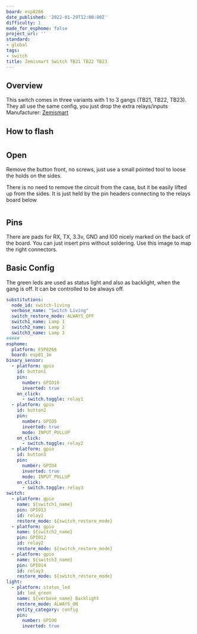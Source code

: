 ```yaml
---
board: esp8266
date_published: '2022-01-29T12:00:00Z'
difficulty: 1
made_for_esphome: false
project_url: ''
standard:
- global
tags:
- switch
title: Zemismart Switch TB21 TB22 TB23
---
```


## Overview

This switch comes in three variants with 1 to 3 gangs (TB21, TB22, TB23).
They all use the same config, you just drop the extra relays/inputs
Manufacturer: [Zemismart](https://www.zemismart.com/products/zemismart-tb21-smart-wifi-luxury-wall-light-switch-1-2-3-gangs-compatible-with-smart-life-app-alexa-google-home-voice-control)

## How to flash

#

## Open

Remove the button front, no screws, just use a small pointed tool to loose the holds on the sides.

There is no need to remove the circuit from the case, but it be easily lifted up from the sides. It is just held by the pin headers connecting to the relays board below
#

## Pins

There are pads for RX, TX, 3.3v, GND and I00 nicely marked on the back of the board. You can just insert pins without soldering.
Use this image to map the right connectors.

## Basic Config

The green leds are used as status light and also as backlight, when the gang is off.
It can be controlled to be always off.
```yaml
substitutions:
  node_id: switch-living
  verbose_name: "Switch Living"
  switch_restore_mode: ALWAYS_OFF
  switch1_name: Lamp 1
  switch2_name: Lamp 2
  switch3_name: Lamp 3
#####
esphome:
  platform: ESP8266
  board: esp01_1m
binary_sensor:
  - platform: gpio
    id: button1
    pin:
      number: GPIO16
      inverted: true
    on_click:
      - switch.toggle: relay1
  - platform: gpio
    id: button2
    pin:
      number: GPIO5
      inverted: true
      mode: INPUT_PULLUP
    on_click:
      - switch.toggle: relay2
  - platform: gpio
    id: button3
    pin:
      number: GPIO4
      inverted: true
      mode: INPUT_PULLUP
    on_click:
      - switch.toggle: relay3
switch:
  - platform: gpio
    name: ${switch1_name}
    pin: GPIO13
    id: relay1
    restore_mode: ${switch_restore_mode}
  - platform: gpio
    name: ${switch2_name}
    pin: GPIO12
    id: relay2
    restore_mode: ${switch_restore_mode}
  - platform: gpio
    name: ${switch3_name}
    pin: GPIO14
    id: relay3
    restore_mode: ${switch_restore_mode}
light:
  - platform: status_led
    id: led_green
    name: ${verbose_name} Backlight
    restore_mode: ALWAYS_ON
    entity_category: config
    pin:
      number: GPIO0
      inverted: true
```